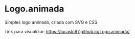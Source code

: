 # Logo.animada
 Simples logo animada, criada com SVG e CSS


Link para visualizar: https://lucaslc97.github.io/Logo.animada/
